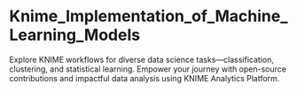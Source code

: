 # Knime_Implementation_of_Machine_Learning_Models
Explore KNIME workflows for diverse data science tasks—classification, clustering, and statistical learning. Empower your journey with open-source contributions and impactful data analysis using KNIME Analytics Platform.
